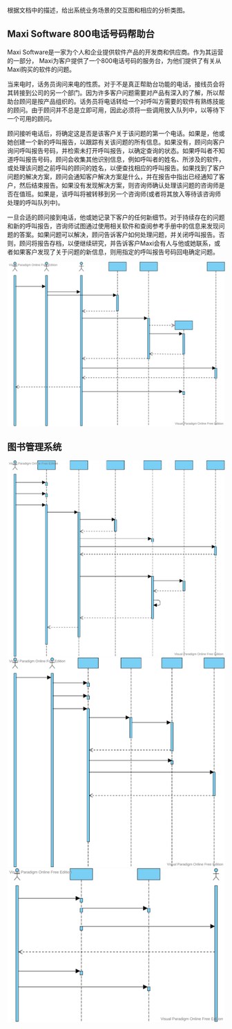 根据文档中的描述，给出系统业务场景的交互图和相应的分析类图。

## Maxi Software 800电话号码帮助台
Maxi Software是一家为个人和企业提供软件产品的开发商和供应商。作为其运营的一部分， Maxi为客户提供了一个800电话号码的服务台，为他们提供了有关从Maxi购买的软件的问题。

当来电时，话务员询问来电的性质。对于不是真正帮助台功能的电话，接线员会将其转接到公司的另一个部门。因为许多客户问题需要对产品有深入的了解，所以帮助台顾问是按产品组织的。话务员将电话转给一个对呼叫方需要的软件有熟练技能的顾问。由于顾问并不总是立即可用，因此必须将一些调用放入队列中，以等待下一个可用的顾问。

顾问接听电话后，将确定这是否是该客户关于该问题的第一个电话。如果是，他或她创建一个新的呼叫报告，以跟踪有关该问题的所有信息。如果没有，顾问向客户询问呼叫报告号码，并检索未打开呼叫报告，以确定查询的状态。如果呼叫者不知道呼叫报告号码，顾问会收集其他识别信息，例如呼叫者的姓名、所涉及的软件，或处理该问题之前呼叫的顾问的姓名，以便查找相应的呼叫报告。如果找到了客户问题的解决方案，顾问会通知客户解决方案是什么，并在报告中指出已经通知了客户，然后结束报告。如果没有发现解决方案，则咨询师确认处理该问题的咨询师是否在值班。如果是，该呼叫将被转移到另一个咨询师(或者将其放入等待该咨询师处理的呼叫队列中)。

一旦合适的顾问接到电话，他或她记录下客户的任何新细节。对于持续存在的问题和新的呼叫报告，咨询师试图通过使用相关软件和查阅参考手册中的信息来发现问题的答案。如果问题可以解决，顾问告诉客户如何处理问题，并关闭呼叫报告。否则，顾问将报告存档，以便继续研究，并告诉客户Maxi会有人与他或她联系，或者如果客户发现了关于问题的新信息，则用指定的呼叫报告号码回电确定问题。

![](image/UML交互图作业/UML顺序图.svg)


## 图书管理系统
![](image/UML交互图作业/借书.svg)
![](image/UML交互图作业/还书.svg)
![](image/UML交互图作业/缴纳罚款.svg)

